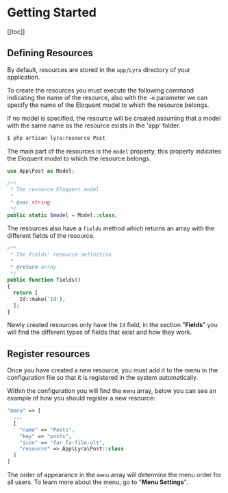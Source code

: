 # Getting Started
[[toc]]

## Defining Resources

By default, resources are stored in the `app/Lyra` directory of your application.

To create the resources you must execute the following command indicating the name of the resource, also with the `-m` parameter we can specify the name of the Eloquent model to which the resource belongs.

If no model is specified, the resource will be created assuming that a model with the same name as the resource exists in the 'app' folder.

``` bash
$ php artisan lyra:resource Post
```

The main part of the resources is the `model` property, this property indicates the Eloquent model to which the resource belongs.

``` php
use App\Post as Model;

/**
 * The resource Eloquent model
 *
 * @var string
 */
public static $model = Model::class;
```

The resources also have a `fields` method which returns an array with the different fields of the resource.

``` php 
/**
 * The fields' resource definition
 *
 * @return array
 */
public function fields()
{
  return [
    Id::make('Id'),
  ];
}
```

Newly created resources only have the `Id` field, in the section "**Fields**" you will find the different types of fields that exist and how they work.

## Register resources

Once you have created a new resource, you must add it to the menu in the configuration file so that it is registered in the system automatically.

Within the configuration you will find the `menu` array, below you can see an example of how you should register a new resource:

``` php
"menu" => [
  ...
  [
    "name" => "Posts",
    "key" => "posts",
    "icon" => "far fa-file-alt",
    "resource" => App\Lyra\Post::class
  ]
]
```

The order of appearance in the `menu` array will determine the menu order for all users.
To learn more about the menu, go to "**Menu Settings**".

